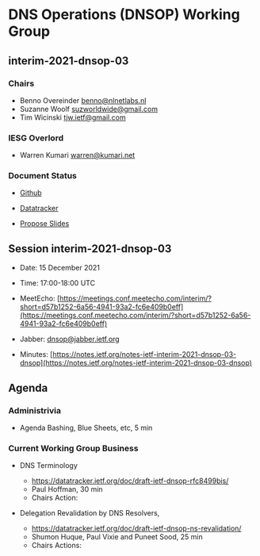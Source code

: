 
# DNS Operations (DNSOP) Working Group
## interim-2021-dnsop-03


### Chairs
* Benno Overeinder [benno@nlnetlabs.nl](benno@nlnetlabs.nl)
* Suzanne Woolf [suzworldwide@gmail.com](suzworldwide@gmail.com)
* Tim Wicinski [tjw.ietf@gmail.com](tjw.ietf@gmail.com)

### IESG Overlord
* Warren Kumari [warren@kumari.net](warren@kumari.net)

### Document Status
* [Github](https://github.com/ietf-wg-dnsop/wg-materials/blob/main/dnsop-document-status.md)
* [Datatracker](https://datatracker.ietf.org/wg/dnsop/documents/)

* [Propose Slides](https://datatracker.ietf.org/meeting/interim-2021-dnsop-03/session/dnsop)


## Session interim-2021-dnsop-03

* Date: 15 December 2021
* Time: 17:00-18:00 UTC
* MeetEcho: [https://meetings.conf.meetecho.com/interim/?short=d57b1252-6a56-4941-93a2-fc6e409b0eff](https://meetings.conf.meetecho.com/interim/?short=d57b1252-6a56-4941-93a2-fc6e409b0eff)

* Jabber:  [dnsop@jabber.ietf.org](dnsop@jabber.ietf.org)
* Minutes: [https://notes.ietf.org/notes-ietf-interim-2021-dnsop-03-dnsop](https://notes.ietf.org/notes-ietf-interim-2021-dnsop-03-dnsop)


## Agenda

### Administrivia

* Agenda Bashing, Blue Sheets, etc,  5 min

### Current Working Group Business

*   DNS Terminology
    - https://datatracker.ietf.org/doc/draft-ietf-dnsop-rfc8499bis/
    - Paul Hoffman, 30 min
    - Chairs Action:

*   Delegation Revalidation by DNS Resolvers,
    - https://datatracker.ietf.org/doc/draft-ietf-dnsop-ns-revalidation/
    - Shumon Huque, Paul Vixie and Puneet Sood, 25 min
    - Chairs Actions:
